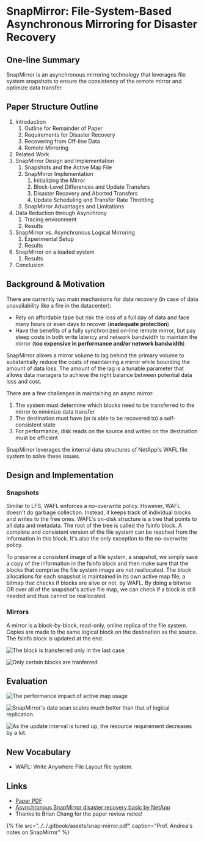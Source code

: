 # SnapMirror: File-System-Based Asynchronous Mirroring for Disaster Recovery

## One-line Summary

SnapMirror is an asynchronous mirroring technology that leverages file system snapshots to ensure the consistency of the remote mirror and optimize data transfer.

## Paper Structure Outline

1. Introduction
   1. Outline for Remainder of Paper
   2. Requirements for Disaster Recovery
   3. Recovering from Off-line Data
   4. Remote Mirroring
2. Related Work
3. SnapMirror Design and Implementation
   1. Snapshots and the Active Map File
   2. SnapMirror Implementation
      1. Initializing the Mirror
      2. Block-Level Differences and Update Transfers
      3. Disaster Recovery and Aborted Transfers
      4. Update Scheduling and Transfer Rate Throttling
   3. SnapMirror Advantages and Limitations
4. Data Reduction through Asynchrony
   1. Tracing environment
   2. Results
5. SnapMirror vs. Asynchronous Logical Mirroring
   1. Experimental Setup
   2. Results
6. SnapMirror on a loaded system
   1. Results
7. Conclusion

## Background & Motivation

There are currently two main mechanisms for data recovery \(in case of data unavailability like a fire in the datacenter\):

* Rely on affordable tape but risk the loss of a full day of data and face many hours or even days to recover \(**inadequate protection**\)
* Have the benefits of a fully synchronized on-line remote mirror, but pay steep costs in both write latency and network bandwidth to maintain the mirror \(**too expensive in performance and/or network bandwidth**\)

SnapMirror allows a mirror volume to lag behind the primary volume to substantially reduce the costs of maintaining a mirror while bounding the amount of data loss. The amount of the lag is a tunable parameter that allows data managers to achieve the right balance between potential data loss and cost.

There are a few challenges in maintaining an async mirror:

1. The system must determine which blocks need to be transferred to the mirror to minimize data transfer
2. The destination must have \(or is able to be recovered to\) a self-consistent state
3. For performance, disk reads on the source and writes on the destination must be efficient

SnapMirror leverages the internal data structures of NetApp's WAFL file system to solve these issues.

## Design and Implementation

### Snapshots

Similar to LFS, WAFL enforces a no-overwrite policy. However, WAFL doesn't do garbage collection. Instead, it keeps track of individual blocks and writes to the free ones. WAFL's on-disk structure is a tree that points to all data and metadata. The root of the tree is called the fsinfo block. A complete and consistent version of the file system can be reached from the information in this block. It's also the only exception to the no-overwrite policy.

To preserve a consistent image of a file system, a snapshot, we simply save a copy of the information in the fsinfo block and then make sure that the blocks that comprise the file system image are not reallocated. The block allocations for each snapshot is maintained in its own active map file, a bitmap that checks if blocks are alive or not, by WAFL. By doing a bitwise OR over all of the snapshot's active file map, we can check if a block is still needed and thus cannot be reallocated.

### Mirrors

A mirror is a block-by-block, read-only, online replica of the file system. Copies are made to the same logical block on the destination as the source. The fsinfo block is updated at the end.

![The block is transferred only in the last case.](../../.gitbook/assets/screen-shot-2020-12-28-at-11.31.16-am.png)

![Only certain blocks are tranferred](../../.gitbook/assets/screen-shot-2020-12-28-at-11.39.29-am.png)

## Evaluation

![The performance impact of active map usage](../../.gitbook/assets/screen-shot-2020-12-28-at-11.40.25-am.png)

![SnapMirror&apos;s data scan scales much better than that of logical replication.](../../.gitbook/assets/screen-shot-2020-12-28-at-11.42.01-am.png)

![As the update interval is tuned up, the resource requirement decreases by a lot.](../../.gitbook/assets/screen-shot-2020-12-28-at-11.43.15-am.png)

## New Vocabulary

* WAFL: Write Anywhere File Layout file system.

## Links

* [Paper PDF](https://www.usenix.org/legacy/publications/library/proceedings/fast02/full_papers/patterson/patterson.pdf)
* [Asynchronous SnapMirror disaster recovery basic by NetApp](https://docs.netapp.com/ontap-9/index.jsp?topic=%2Fcom.netapp.doc.pow-dap%2FGUID-18263F03-486B-434C-A190-C05D3AFC05DD.html)
* Thanks to Brian Chang for the paper review notes!

{% file src="../../.gitbook/assets/snap-mirror.pdf" caption="Prof. Andrea\'s notes on SnapMirror" %}

